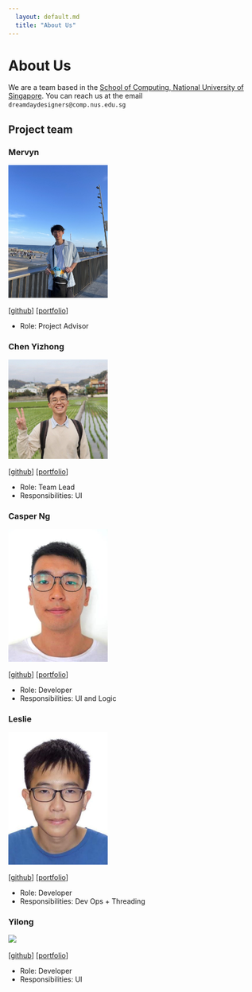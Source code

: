 ```yaml
---
  layout: default.md
  title: "About Us"
---
```


# About Us

We are a team based in the [School of Computing, National University of Singapore](http://www.comp.nus.edu.sg).
You can reach us at the email `dreamdaydesigners@comp.nus.edu.sg`

## Project team

### Mervyn

<img src="images/teddayz.png" width="200px">

[[github](https://github.com/teddayz)]
[[portfolio](team/mervyn.md)]

* Role: Project Advisor

### Chen Yizhong

<img src="images/yizhong187.png" width="200px">

[[github](https://github.com/yizhong187)]
[[portfolio](team/yizhong187.md)]

* Role: Team Lead
* Responsibilities: UI

### Casper Ng

<img src="images/casperngeen.png" width="200px">

[[github](http://github.com/casperngeen)]
[[portfolio](team/casperngeen.md)]

* Role: Developer
* Responsibilities: UI and Logic

### Leslie

<img src="images/leslieyip02.png" width="200px">

[[github](http://github.com/leslieyip02)]
[[portfolio](team/leslieyip02.md)]

* Role: Developer
* Responsibilities: Dev Ops + Threading

### Yilong

<img src="images/fyl2003.png" width="200px">

[[github](http://github.com/fyl2003)]
[[portfolio](team/fyl2003.md)]

* Role: Developer
* Responsibilities: UI

